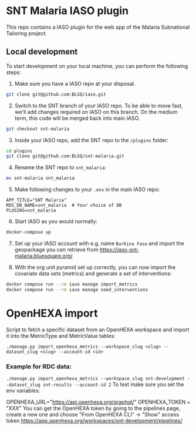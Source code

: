 # SNT Malaria IASO plugin

This repo contains a IASO plugin for the web app of the Malaria Subnational Tailoring project.

## Local development

To start development on your local machine, you can perform the following steps:

1. Make sure you have a IASO repo at your disposal.

```bash
git clone git@github.com:BLSQ/iaso.git
```

2. Switch to the SNT branch of your IASO repo. To be able to move fast, we'll add changes required on IASO on this branch. On the medium term, this code will be merged back into main IASO.

```bash
git checkout snt-malaria
```

3. Inside your IASO repo, add the SNT repo to the `/plugins` folder:

```bash
cd plugins
git clone git@github.com:BLSQ/snt-malaria.git
```

4. Rename the SNT repo to `snt_malaria`:

```bash
mv snt-malaria snt_malaria
```

5. Make following changes to your `.env` in the main IASO repo:

```.env
APP_TITLE="SNT Malaria"
RDS_DB_NAME=snt_malaria  # Your choice of DB
PLUGINS=snt_malaria
```

6. Start IASO as you would normally:

```bash
docker-compose up
```

7. Set up your IASO account with e.g. name `Burkina Faso` and import the geopackage you can retrieve from https://iaso-snt-malaria.bluesquare.org/.

8. With the org unit pyramid set up correctly, you can now import the covariate data sets (metrics) and generate a set of interventions:

```bash
docker compose run --rm iaso manage import_metrics
docker compose run --rm iaso manage seed_interventions
```

# OpenHEXA import

Script to fetch a specific dataset from an OpenHEXA workspace and import it into the MetricType and MetricValue tables:

`./manage.py import_openhexa_metrics --workspace_slug <slug> --dataset_slug <slug> --account-id <id>`

### Example for RDC data:

`./manage.py import_openhexa_metrics --workspace_slug snt-development --dataset_slug snt-results --account-id 2`
To test make sure you set the env variables:

OPENHEXA_URL="https://api.openhexa.org/graphql/"
OPENHEXA_TOKEN = "XXX"
You can get the OpenHEXA token by going to the pipelines page, create a new one and choose "From OpenHEXA CLI" -> "Show" access token
https://app.openhexa.org/workspaces/snt-development/pipelines/
